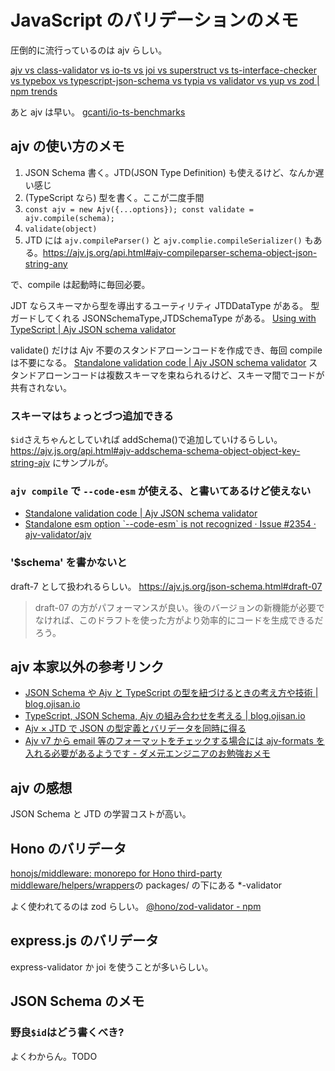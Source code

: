 # JavaScript のバリデーションのメモ

圧倒的に流行っているのは ajv らしい。

[ajv vs class-validator vs io-ts vs joi vs superstruct vs ts-interface-checker vs typebox vs typescript-json-schema vs typia vs validator vs yup vs zod | npm trends](https://npmtrends.com/ajv-vs-class-validator-vs-io-ts-vs-joi-vs-superstruct-vs-ts-interface-checker-vs-typebox-vs-typescript-json-schema-vs-typia-vs-validator-vs-yup-vs-zod)

あと ajv は早い。
[gcanti/io-ts-benchmarks](https://github.com/gcanti/io-ts-benchmarks?tab=readme-ov-file#results)

## ajv の使い方のメモ

1. JSON Schema 書く。JTD(JSON Type Definition) も使えるけど、なんか遅い感じ
2. (TypeScript なら) 型を書く。ここが二度手間
3. `const ajv = new Ajv({...options}); const validate = ajv.compile(schema);`
4. `validate(object)`
5. JTD には `ajv.compileParser()` と `ajv.complie.compileSerializer()` もある。<https://ajv.js.org/api.html#ajv-compileparser-schema-object-json-string-any>

で、compile は起動時に毎回必要。

JDT ならスキーマから型を導出するユーティリティ JTDDataType がある。
型ガードしてくれる JSONSchemaType,JTDSchemaType がある。
[Using with TypeScript | Ajv JSON schema validator](https://ajv.js.org/guide/typescript.html)

validate() だけは Ajv 不要のスタンドアローンコードを作成でき、毎回 compile は不要になる。
[Standalone validation code | Ajv JSON schema validator](https://ajv.js.org/standalone.html)
スタンドアローンコードは複数スキーマを束ねられるけど、スキーマ間でコードが共有されない。

### スキーマはちょっとづつ追加できる

`$id`さえちゃんとしていれば addSchema()で追加していけるらしい。
<https://ajv.js.org/api.html#ajv-addschema-schema-object-object-key-string-ajv>
にサンプルが。

### `ajv compile` で `--code-esm` が使える、と書いてあるけど使えない

- [Standalone validation code | Ajv JSON schema validator](https://ajv.js.org/standalone.html)
- [Standalone esm option \`--code-esm\` is not recognized · Issue #2354 · ajv-validator/ajv](https://github.com/ajv-validator/ajv/issues/2354)

### '$schema' を書かないと

draft-7 として扱われるらしい。
<https://ajv.js.org/json-schema.html#draft-07>

> draft-07 の方がパフォーマンスが良い。後のバージョンの新機能が必要でなければ、このドラフトを使った方がより効率的にコードを生成できるだろう。

## ajv 本家以外の参考リンク

- [JSON Schema や Ajv と TypeScript の型を紐づけるときの考え方や技術 | blog.ojisan.io](https://blog.ojisan.io/ajv-to-type/)
- [TypeScript, JSON Schema, Ajv の組み合わせを考える | blog.ojisan.io](https://blog.ojisan.io/typescript-json-schema-ajv/)
- [Ajv × JTD で JSON の型定義とバリデータを同時に得る](https://zenn.dev/ningensei848/articles/getting-started-with-ajv-on-jtd)
- [Ajv v7 から email 等のフォーマットをチェックする場合には ajv-formats を入れる必要があるようです - ダメ元エンジニアのお勉強おメモ](https://rasp.hateblo.jp/entry/2021/06/27/231827)

## ajv の感想

JSON Schema と JTD の学習コストが高い。

## Hono のバリデータ

[honojs/middleware: monorepo for Hono third-party middleware/helpers/wrappers](https://github.com/honojs/middleware)の packages/ の下にある \*-validator

よく使われてるのは zod らしい。
[@hono/zod-validator - npm](https://www.npmjs.com/package/@hono/zod-validator)

## express.js のバリデータ

express-validator か joi を使うことが多いらしい。

## JSON Schema のメモ

### 野良`$id`はどう書くべき?

よくわからん。TODO
